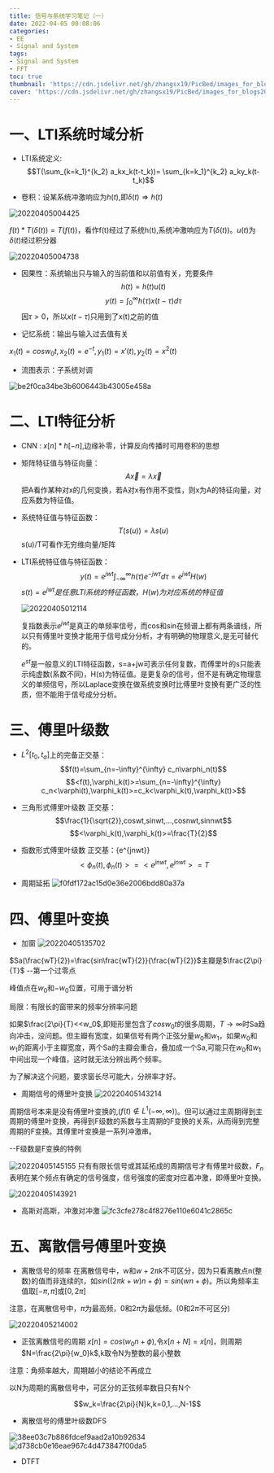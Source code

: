 ```yaml
---
title: 信号与系统学习笔记（一）
date: 2022-04-05 00:08:06
categories:
- EE
- Signal and System
tags:
- Signal and System
- FFT
toc: true
thumbnail: 'https://cdn.jsdelivr.net/gh/zhangsx19/PicBed/images_for_blogs20220409015209.png'  # 缩略图
cover: 'https://cdn.jsdelivr.net/gh/zhangsx19/PicBed/images_for_blogs20220409015209.png' # 头图
---
```


# 一、LTI系统时域分析
- LTI系统定义:
$$T(\sum_{k=k_1}^{k_2} a_kx_k(t-t_k))= \sum_{k=k_1}^{k_2} a_ky_k(t-t_k)$$

- 卷积：设某系统冲激响应为$h(t)$,即$\delta(t)\Rightarrow h(t)$

![20220405004425](https://cdn.jsdelivr.net/gh/zhangsx19/PicBed/images_for_blogs20220405004425.png)

$f(t)*T(\delta(t))=T(f(t))$，看作f(t)经过了系统h(t),系统冲激响应为$T(\delta(t))$。$u(t)$为$\delta(t)$经过积分器
<!-- more -->
![20220405004738](https://cdn.jsdelivr.net/gh/zhangsx19/PicBed/images_for_blogs20220405004738.png)

- 因果性：系统输出只与输入的当前值和以前值有关，充要条件
$$h(t)=h(t)u(t)$$
$$y(t)=\int_0^\infty h(\tau)x(t-\tau)d\tau$$
因$\tau>0$，所以$x(t-\tau)$只用到了x(t)之前的值

- 记忆系统：输出与输入过去值有关
    
$x_1(t)=cosw_0t,x_2(t)=e^{-t},y_1(t)=x'(t),y_2(t)=x^2(t)$

- 流图表示：子系统对调

![be2f0ca34be3b6006443b43005e458a](https://cdn.jsdelivr.net/gh/zhangsx19/PicBed/images_for_blogsbe2f0ca34be3b6006443b43005e458a.jpg)


# 二、LTI特征分析
- CNN : $x[n]*h[-n]$,边缘补零，计算反向传播时可用卷积的思想

- 矩阵特征值与特征向量：
  $$A\vec{x}=λ\vec{x}$$
  把A看作某种对x的几何变换，若A对x有作用不变性，则x为A的特征向量，对应系数为特征值。

- 系统特征值与特征函数：
  $$T(s(u))=λs(u)$$
  s(u)/T可看作无穷维向量/矩阵

- LTI系统特征值与特征函数：
  $$y(t)=e^{jwt}\int_{-\infty}^{\infty} h(\tau)e^{-jw\tau}d\tau=e^{jwt}H(w)$$
  $s(t)=e^{jwt}是任意LTI系统的特征函数，H(w)为对应系统的特征值$

  ![20220405012114](https://cdn.jsdelivr.net/gh/zhangsx19/PicBed/images_for_blogs20220405012114.png)

  复指数表示$e^{jwt}$是真正的单频率信号，而cos和sin在频谱上都有两条谱线，所以只有傅里叶变换才能用于信号成分分析，才有明确的物理意义,是无可替代的。
  
  $e^{st}$是一般意义的LTI特征函数，s=a+jw可表示任何复数，而傅里叶的s只能表示纯虚数(系数不同)，H(s)为特征值。是更复杂的信号，但不是有确定物理意义的单频信号，所以Laplace变换在做系统变换时比傅里叶变换有更广泛的性质，但不能用于信号成分分析。
  
# 三、傅里叶级数

- $L^2[t_0,t_a]$上的完备正交基：
$$f(t)=\sum_{n=-\infty}^{\infty} c_n\varphi_n(t)$$
$$<f(t),\varphi_k(t)>=\sum_{n=-\infty}^{\infty} c_n<\varphi(t),\varphi_k(t)>=c_k<\varphi_k(t),\varphi_k(t)>$$

- 三角形式傅里叶级数
正交基：$$\frac{1}{\sqrt{2}},coswt,sinwt,...,cosnwt,sinnwt$$
$$<\varphi_k(t),\varphi_k(t)>=\frac{T}{2}$$

- 指数形式傅里叶级数
正交基：{e^{jnwt}}
$$<\phi_n(t),\phi_n(t)>=<e^{jnwt},e^{jnwt}>=T$$

- 周期延拓
![f0fdf172ac15d0e36e2006bdd80a37a](https://cdn.jsdelivr.net/gh/zhangsx19/PicBed/images_for_blogsf0fdf172ac15d0e36e2006bdd80a37a.jpg)

# 四、傅里叶变换
- 加窗
![20220405135702](https://cdn.jsdelivr.net/gh/zhangsx19/PicBed/images_for_blogs20220405135702.png)

$Sa(\frac{wT}{2})=\frac{sin\frac{wT}{2}}{\frac{wT}{2}}$主瓣是$\frac{2\pi}{T}$ --第一个过零点

峰值点在$w_0$和$-w_0$位置，可用于谱分析

局限：有限长的窗带来的频率分辨率问题

如果$\frac{2\pi}{T}<<w_0$,即矩形里包含了$cosw_0t$的很多周期，$T\rightarrow\infty$时Sa趋向冲击，没问题。但主瓣有宽度，如果信号有两个正弦分量$w_0$和$w_1$，如果$w_0$和$w_1$的距离小于主瓣宽度，两个Sa的主瓣会重合，叠加成一个Sa,可能只在$w_0$和$w_1$中间出现一个峰值，这时就无法分辨出两个频率。

为了解决这个问题，要求窗长尽可能大，分辨率才好。

- 周期信号的傅里叶变换 
![20220405143214](https://cdn.jsdelivr.net/gh/zhangsx19/PicBed/images_for_blogs20220405143214.png)

周期信号本来是没有傅里叶变换的,($f(t)\notin L^1(-\infty,\infty)$)。但可以通过主周期得到主周期的傅里叶变换，再得到F级数的系数与主周期的F变换的关系，从而得到完整周期的F变换。其傅里叶变换是一系列冲激串。

--F级数是F变换的特例

![20220405145155](https://cdn.jsdelivr.net/gh/zhangsx19/PicBed/images_for_blogs20220405145155.png)
只有有限长信号或其延拓成的周期信号才有傅里叶级数，$F_n$表明在某个频点有确定的信号强度，信号强度的密度对应着冲激，即傅里叶变换。

![20220405143921](https://cdn.jsdelivr.net/gh/zhangsx19/PicBed/images_for_blogs20220405143921.png)

- 高斯对高斯，冲激对冲激
![fc3cfe278c4f8276e110e6041c2865c](https://cdn.jsdelivr.net/gh/zhangsx19/PicBed/images_for_blogsfc3cfe278c4f8276e110e6041c2865c.jpg)

# 五、离散信号傅里叶变换
- 离散信号的频率
在离散信号中，w和$w+2\pi k$不可区分，因为只看离散点n(整数)的值而非连续的t，如$sin((2\pi k+w)n+\phi)=sin(wn+\phi)$。所以角频率主值取$[-\pi,\pi]$或$[0,2\pi]$

注意，在离散信号中，$\pi$为最高频，0和$2\pi$为最低频。(0和$2\pi$不可区分)

![20220405214002](https://cdn.jsdelivr.net/gh/zhangsx19/PicBed/images_for_blogs20220405214002.png)

- 正弦离散信号的周期
$x[n]=cos(w_0n+\phi)$,令$x[n+N]=x[n]$，则周期$N=\frac{2\pi}{w_0}k$,k取令N为整数的最小整数

注意：角频率越大，周期越小的结论不再成立

以N为周期的离散信号中，可区分的正弦频率数目只有N个

$$w_k=\frac{2\pi}{N}k,k=0,1,...,N-1$$

- 离散信号的傅里叶级数DFS
  
![38ee03c7b886fdcef9aad2a10b92634](https://cdn.jsdelivr.net/gh/zhangsx19/PicBed/images_for_blogs38ee03c7b886fdcef9aad2a10b92634.jpg)
![d738cb0e16eae967c4d473847f00da5](https://cdn.jsdelivr.net/gh/zhangsx19/PicBed/images_for_blogsd738cb0e16eae967c4d473847f00da5.jpg)

- DTFT
